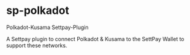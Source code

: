 # sp-polkadot
Polkadot-Kusama Settpay-Plugin

A Settpay plugin to connect Polkadot & Kusama to the SettPay Wallet to support these networks.